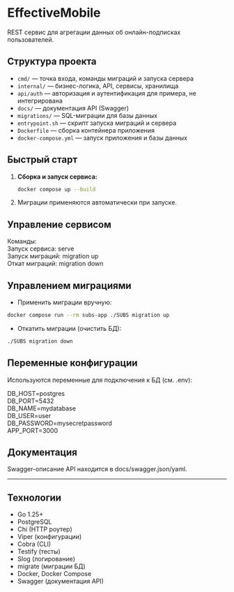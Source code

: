 # EffectiveMobile

REST сервис для агрегации данных об онлайн-подписках пользователей.


## Структура проекта

- `cmd/` — точка входа, команды миграций и запуска сервера
- `internal/` — бизнес-логика, API, сервисы, хранилища
- `api/auth` — авторизация и аутентификация для примера, не интегрирована
- `docs/` — документация API (Swagger)
- `migrations/` — SQL-миграции для базы данных
- `entrypoint.sh` — скрипт запуска миграций и сервера
- `Dockerfile` — сборка контейнера приложения
- `docker-compose.yml` — запуск приложения и базы данных

## Быстрый старт

1. **Сборка и запуск сервиса:**
   ```sh
   docker compose up --build
   
2. Миграции применяются автоматически при запуске.

## Управление сервисом

Команды:\
Запуск сервиса: serve\
Запуск миграций: migration up\
Откат миграций: migration down

## Управлением миграциями

- Применить миграции вручную:
```sh
docker compose run --rm subs-app ./SUBS migration up
```
- Откатить миграции (очистить БД):
```sh
./SUBS migration down
```

## Переменные конфигурации
Используются переменные для подключения к БД (см. .env):

DB_HOST=postgres\
DB_PORT=5432\
DB_NAME=mydatabase\
DB_USER=user\
DB_PASSWORD=mysecretpassword\
APP_PORT=3000

## Документация
Swagger-описание API находится в docs/swagger.json/yaml.  <hr></hr> 
## Технологии
- Go 1.25+
- PostgreSQL
- Chi (HTTP роутер)
- Viper (конфигурации)
- Cobra (CLI)
- Testify (тесты)
- Slog (логирование)
- migrate (миграции БД)
- Docker, Docker Compose
- Swagger (документация API)